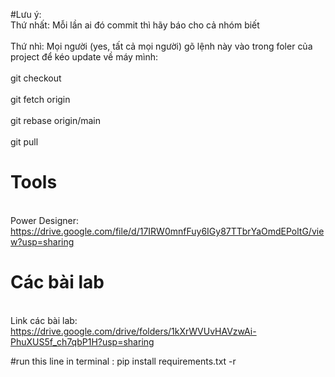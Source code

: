 #Lưu ý:
<br> Thứ nhất: Mỗi lần ai đó commit thì hãy báo cho cả nhóm biết </br>
<br> Thứ nhì: Mọi người (yes, tất cả mọi người) gõ lệnh này vào trong foler của project để kéo update về máy mình: </br>
<br> git checkout </br>
<br> git fetch origin </br>
<br> git rebase origin/main </br>
<br> git pull </br>

# Tools
<br> Power Designer: https://drive.google.com/file/d/17IRW0mnfFuy6IGy87TTbrYaOmdEPoltG/view?usp=sharing </br>

# Các bài lab
<br> Link các bài lab: https://drive.google.com/drive/folders/1kXrWVUvHAVzwAi-PhuXUS5f_ch7qbP1H?usp=sharing </br>

#run this line in terminal : pip install requirements.txt -r
